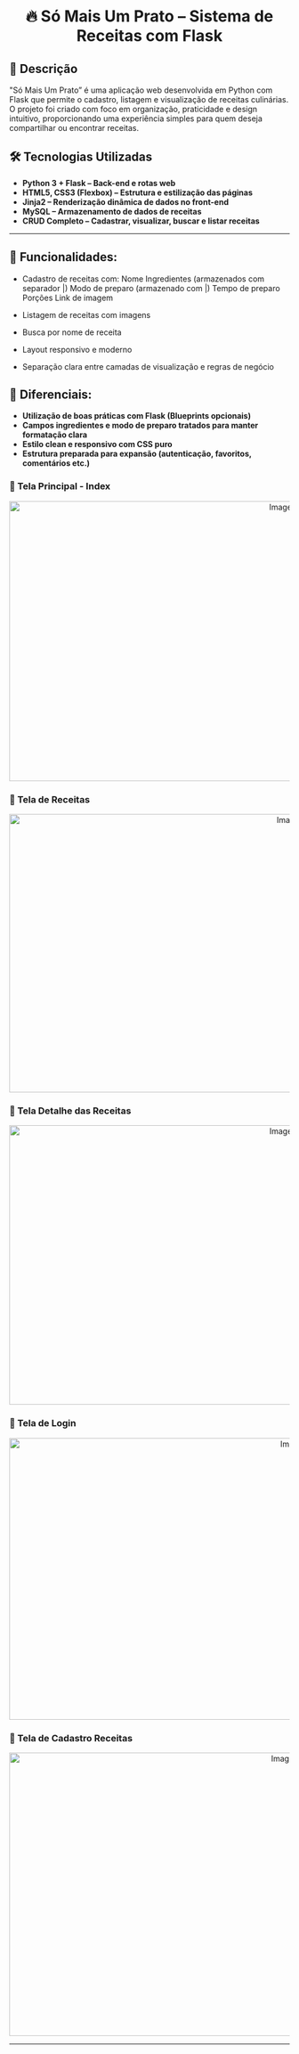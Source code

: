 <div align="center">

# 🔥 Só Mais Um Prato – Sistema de Receitas com Flask
</div>

## 📌 Descrição  
"Só Mais Um Prato” é uma aplicação web desenvolvida em Python com Flask que permite o cadastro, listagem e visualização de receitas culinárias. 
O projeto foi criado com foco em organização, praticidade e design intuitivo, proporcionando uma experiência simples para quem deseja compartilhar ou encontrar receitas.

## 🛠 Tecnologias Utilizadas  

- **Python 3 + Flask – Back-end e rotas web**  
- **HTML5, CSS3 (Flexbox) – Estrutura e estilização das páginas**  
- **Jinja2 – Renderização dinâmica de dados no front-end**
- **MySQL – Armazenamento de dados de receitas**
- **CRUD Completo – Cadastrar, visualizar, buscar e listar receitas**  

---
##  📌 Funcionalidades:
- Cadastro de receitas com:
  Nome
  Ingredientes (armazenados com separador |)
  Modo de preparo (armazenado com |)
  Tempo de preparo
  Porções
  Link de imagem

- Listagem de receitas com imagens
- Busca por nome de receita
- Layout responsivo e moderno
- Separação clara entre camadas de visualização e regras de negócio

## 🚀 Diferenciais:
- **Utilização de boas práticas com Flask (Blueprints opcionais)**
- **Campos ingredientes e modo de preparo tratados para manter formatação clara**
- **Estilo clean e responsivo com CSS puro**
- **Estrutura preparada para expansão (autenticação, favoritos, comentários etc.)**
 

### 🔹 Tela Principal - Index
<div align="center">
<img width="959" height="503" alt="Image" src="https://github.com/user-attachments/assets/eda2d28a-aa80-470d-9d72-b420ebb1e6f6" />
</div>

### 🔹 Tela de Receitas
<div align="center">
<img width="986" height="500" alt="Image" src="https://github.com/user-attachments/assets/4e77cfc0-a368-4e78-97d5-c0878c421dd3" />
</div>


### 🔹 Tela Detalhe das Receitas
<div align="center">
<img width="960" height="502" alt="Image" src="https://github.com/user-attachments/assets/80446a31-6676-4a67-a105-37e08db65bb7" />
</div>

### 🔹 Tela de Login
<div align="center">
<img width="999" height="506" alt="Image" src="https://github.com/user-attachments/assets/fa2b9c98-8b9c-4fb0-ab32-036a4c0fbc76" />
</div>

### 🔹 Tela de Cadastro Receitas
<div align="center">
<img width="966" height="509" alt="Image" src="https://github.com/user-attachments/assets/0c6d1d2e-2538-4c4f-b91d-ef579deb5f0c" />
</div>


---
